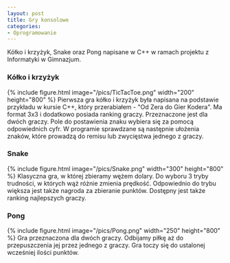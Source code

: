 ```yaml
---
layout: post
title: Gry konsolowe
categories:
- Oprogramowanie
---
```


Kółko i krzyżyk, Snake oraz Pong napisane w C++ w ramach projektu z Informatyki w Gimnazjum.

### Kółko i krzyżyk
{% include figure.html image="/pics/TicTacToe.png" width="200" height="800" %}
Pierwsza gra kółko i krzyżyk była napisana na podstawie przykładu w kursie C++, który przerabiałem - "Od Zera do Gier Kodera". Ma format 3x3 i dodatkowo posiada ranking graczy. Przeznaczone jest dla dwóch graczy. Pole do postawienia znaku wybiera się za pomocą odpowiednich cyfr. W programie sprawdzane są następnie ułożenia znaków, które prowadzą do remisu lub zwycięstwa jednego z graczy.

### Snake
{% include figure.html image="/pics/Snake.png" width="300" height="800" %}
Klasyczna gra, w której zbieramy wężem dolary. Do wyboru 3 tryby trudności, w których wąż różnie zmienia prędkość. Odpowiednio do trybu większa jest także nagroda za zbieranie punktów. Dostępny jest także ranking najlepszych graczy.

### Pong
{% include figure.html image="/pics/Pong.png" width="250" height="800" %}
Gra przeznaczona dla dwóch graczy. Odbijamy piłkę aż do przepuszczenia jej przez jednego z graczy. Gra toczy się do ustalonej wcześniej ilości punktów.
